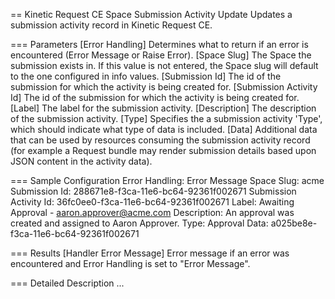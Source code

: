 == Kinetic Request CE Space Submission Activity Update
Updates a submission activity record in Kinetic Request CE.

=== Parameters
[Error Handling]
  Determines what to return if an error is encountered (Error Message or Raise
  Error).
[Space Slug]
  The Space the submission exists in. If this value is not entered, the
  Space slug will default to the one configured in info values.
[Submission Id]
  The id of the submission for which the activity is being created for.
[Submission Activity Id]
  The id of the submission for which the activity is being created for.
[Label]
  The label for the submission activity.
[Description]
  The description of the submission activity.
[Type]
  Specifies the a submission activity 'Type', which should indicate what type of
  data is included.
[Data]
  Additional data that can be used by resources consuming the submission
  activity record (for example a Request bundle may render submission details
  based upon JSON content in the activity data).

=== Sample Configuration
Error Handling:          Error Message
Space Slug:              acme
Submission Id:           288671e8-f3ca-11e6-bc64-92361f002671
Submission Activity Id:  36fc0ee0-f3ca-11e6-bc64-92361f002671
Label:                   Awaiting Approval - aaron.approver@acme.com
Description:             An approval was created and assigned to Aaron Approver.
Type:                    Approval
Data:                    a025be8e-f3ca-11e6-bc64-92361f002671

=== Results
[Handler Error Message]
  Error message if an error was encountered and Error Handling is set to "Error Message".

=== Detailed Description
...
